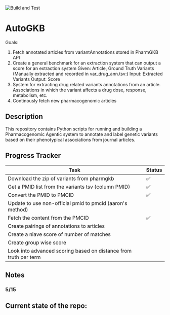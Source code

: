 <!-- SPDX-FileCopyrightText: 2025 Stanford University and the project authors (see CONTRIBUTORS.md) -->
<!-- SPDX-License-Identifier: Apache-2.0 -->

![Build and Test](https://github.com/DaneshjouLab/AutoGKB/actions/workflows/build-and-test.yml/badge.svg)


# AutoGKB

Goals:
1. Fetch annotated articles from variantAnnotations stored in PharmGKB API
2. Create a general benchmark for an extraction system that can output a score for an extraction system
Given: Article, Ground Truth Variants (Manually extracted and recorded in var_drug_ann.tsv:)
Input: Extracted Variants
Output: Score 
3. System for extracting drug related variants annotations from an article. Associations in which the variant affects a drug dose, response, metabolism, etc.
4. Continously fetch new pharmacogenomic articles

## Description

This repository contains Python scripts for running and building a Pharmacogenomic Agentic system to annotate and label genetic variants based on their phenotypical associations from journal articles. 


## Progress Tracker
| Task | Status |
| --- | --- |
| Download the zip of variants from pharmgkb | ✅  |
| Get a PMID list from the variants tsv (column PMID) | ✅ |
| Convert the PMID to PMCID | ✅ |
| Update to use non-official pmid to pmcid (aaron's method) | |
| Fetch the content from the PMCID | ✅ |
| Create pairings of annotations to articles | |
| Create a niave score of number of matches | |
| Create group wise score | |
| Look into advanced scoring based on distance from truth per term | |


## Notes
### 5/15
Current state of the repo:
- 